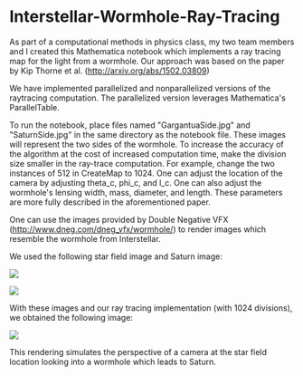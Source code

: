 # Interstellar-Wormhole-Ray-Tracing
As part of a computational methods in physics class, my two team members and I created this Mathematica notebook which implements a ray tracing map for the light from a wormhole. Our approach was based on the paper by Kip Thorne et al. (http://arxiv.org/abs/1502.03809)

We have implemented parallelized and nonparallelized versions of the raytracing computation. The parallelized version leverages Mathematica's ParallelTable. 

To run the notebook, place files named "GargantuaSide.jpg" and "SaturnSide.jpg" in the same directory as the notebook file. These images will represent the two sides of the wormhole. To increase the accuracy of the algorithm at the cost of increased computation time, make the division size smaller in the ray-trace computation. For example, change the two instances of 512 in CreateMap to 1024. One can adjust the location of the camera by adjusting theta_c, phi_c, and l_c. One can also adjust the wormhole's lensing width, mass, diameter, and length. These parameters are more fully described in the aforementioned paper. 

One can use the images provided by Double Negative VFX (http://www.dneg.com/dneg_vfx/wormhole/) to render images which resemble the wormhole from Interstellar.

We used the following star field image and Saturn image:

![](https://github.com/lrudolph1/Interstellar-Wormhole-Ray-Tracing/blob/master/Images/InterstellarWormhole_Fig10.jpg)


![](https://github.com/lrudolph1/Interstellar-Wormhole-Ray-Tracing/blob/master/Images/InterstellarWormhole_Fig6a.jpg)

With these images and our ray tracing implementation (with 1024 divisions), we obtained the following image:

![](https://github.com/lrudolph1/Interstellar-Wormhole-Ray-Tracing/blob/master/Images/1024%20division%20render.jpg)

This rendering simulates the perspective of a camera at the star field location looking into a wormhole which leads to Saturn.

